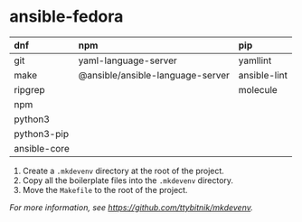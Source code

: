 # ansible-fedora

| dnf          | npm                              | pip          |
|:-------------|:---------------------------------|:-------------|
| git          | yaml-language-server             | yamllint     |
| make         | @ansible/ansible-language-server | ansible-lint |
| ripgrep      |                                  | molecule     |
| npm          |                                  |              |
| python3      |                                  |              |
| python3-pip  |                                  |              |
| ansible-core |                                  |              |

1. Create a `.mkdevenv` directory at the root of the project.
2. Copy all the boilerplate files into the `.mkdevenv` directory.
3. Move the `Makefile` to the root of the project.

*For more information, see <https://github.com/ttybitnik/mkdevenv>.*
